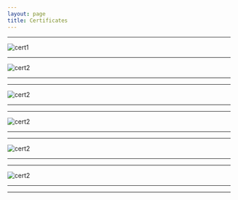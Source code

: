 ```yaml
---
layout: page
title: Certificates
---
```

<hr>
<img src="https://riamedinfo.github.io/my-blog/images/certificates/cert1.jpeg"
 alt="cert1">
<hr>
<img src="https://riamedinfo.github.io/my-blog/images/certificates/cert2.jpeg" 
alt="cert2">
<hr>
<hr>
<img src="https://riamedinfo.github.io/my-blog/images/certificates/cert3.jpeg" 
alt="cert2">
<hr>
<hr>
<img src="https://riamedinfo.github.io/my-blog/images/certificates/cert4.jpeg" 
alt="cert2">
<hr>
<hr>
<img src="https://riamedinfo.github.io/my-blog/images/certificates/cert5.jpeg" 
alt="cert2">
<hr>
<hr>
<img src="https://riamedinfo.github.io/my-blog/images/certificates/cert6.jpeg" 
alt="cert2">
<hr>
<hr>





